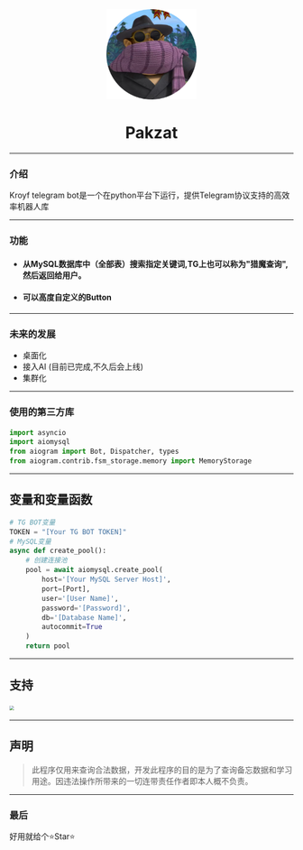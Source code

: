<div align="center">
   <img width="160" src="img/logo.png" alt="logo"></br>

<h1 width="95" align="center">Pakzat</h1></div>



----

### **介绍**

Kroyf telegram bot是一个在python平台下运行，提供Telegram协议支持的高效率机器人库

------

### **功能**

- #### 从MySQL数据库中（全部表）搜索指定关键词,TG上也可以称为"猎魔查询",然后返回给用户。

- #### 可以高度自定义的Button

------

### 未来的发展

- 桌面化
- 接入AI (目前已完成,不久后会上线)
- 集群化

------



### 使用的第三方库

```python
import asyncio
import aiomysql
from aiogram import Bot, Dispatcher, types
from aiogram.contrib.fsm_storage.memory import MemoryStorage
```

------

## 变量和变量函数

```python
# TG BOT变量
TOKEN = "[Your TG BOT TOKEN]"
# MySQL变量
async def create_pool():
    # 创建连接池
    pool = await aiomysql.create_pool(
        host='[Your MySQL Server Host]',
        port=[Port],
        user='[User Name]',
        password='[Password]',
        db='[Database Name]',
        autocommit=True
    )
    return pool
```

------

## 支持

<img src="C:\pakzat_code\md\img\微信支付宝收款码二合一.png" style="zoom:50%;" />

------



## **声明**

> 此程序仅用来查询合法数据，开发此程序的目的是为了查询备忘数据和学习用途。因违法操作所带来的一切连带责任作者即本人概不负责。

------

### 最后

好用就给个⭐Star⭐

